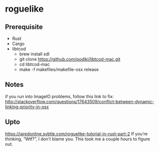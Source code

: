# roguelike

## Prerequisite

* Rust
* Cargo
* libtcod
  * brew install sdl
  * git clone https://github.com/podiki/libtcod-mac.git
  * cd libtcod-mac
  * make -f makefiles/makefile-osx release

## Notes
if you run into ImageIO problems, follow this link to fix:
http://stackoverflow.com/questions/17643509/conflict-between-dynamic-linking-priority-in-osx

## Upto

https://jaredonline.svbtle.com/roguelike-tutorial-in-rust-part-2
If you’re thinking, “Wtf?”, I don’t blame you. This took me a couple hours to figure out.